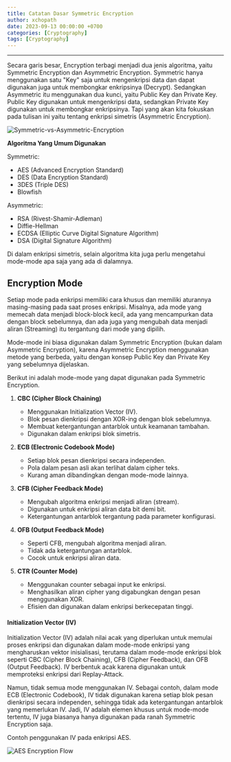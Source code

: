 ```yaml
---
title: Catatan Dasar Symmetric Encryption
author: xchopath
date: 2023-09-13 00:00:00 +0700
categories: [Cryptography]
tags: [Cryptography]
---
```


----------

Secara garis besar, Encryption terbagi menjadi dua jenis algoritma, yaitu Symmetric Encryption dan Asymmetric Encryption. Symmetric hanya menggunakan satu "Key" saja untuk mengenkripsi data dan dapat digunakan juga untuk membongkar enkripsinya (Decrypt). Sedangkan Asymmetric itu menggunakan dua kunci, yaitu Public Key dan Private Key. Public Key digunakan untuk mengenkripsi data, sedangkan Private Key digunakan untuk membongkar enkripsinya. Tapi yang akan kita fokuskan pada tulisan ini yaitu tentang enkripsi simetris (Asymmetric Encryption).

![Symmetric-vs-Asymmetric-Encryption](https://github.com/xchopath/www.novr.one/assets/44427665/21e2c677-3fac-47c6-8a75-ae45ec99e603)

**Algoritma Yang Umum Digunakan**

Symmetric:
- AES (Advanced Encryption Standard)
- DES (Data Encryption Standard)
- 3DES (Triple DES)
- Blowfish

Asymmetric:
- RSA (Rivest-Shamir-Adleman)
- Diffie-Hellman
- ECDSA (Elliptic Curve Digital Signature Algorithm)
- DSA (Digital Signature Algorithm)

Di dalam enkripsi simetris, selain algoritma kita juga perlu mengetahui mode-mode apa saja yang ada di dalamnya.

## Encryption Mode

Setiap mode pada enkripsi memiliki cara khusus dan memiliki aturannya masing-masing pada saat proses enkripsi. Misalnya, ada mode yang memecah data menjadi block-block kecil, ada yang mencampurkan data dengan block sebelumnya, dan ada juga yang mengubah data menjadi aliran (Streaming) itu tergantung dari mode yang dipilih.

Mode-mode ini biasa digunakan dalam Symmetric Encryption (bukan dalam Asymmetric Encryption), karena Asymmetric Encryption menggunakan metode yang berbeda, yaitu dengan konsep Public Key dan Private Key yang sebelumnya dijelaskan.

Berikut ini adalah mode-mode yang dapat digunakan pada Symmetric Encryption.

1. **CBC (Cipher Block Chaining)**
    - Menggunakan Initialization Vector (IV).
    - Blok pesan dienkripsi dengan XOR-ing dengan blok sebelumnya.
    - Membuat ketergantungan antarblok untuk keamanan tambahan.
    - Digunakan dalam enkripsi blok simetris.

2. **ECB (Electronic Codebook Mode)**
    - Setiap blok pesan dienkripsi secara independen.
    - Pola dalam pesan asli akan terlihat dalam cipher teks.
    - Kurang aman dibandingkan dengan mode-mode lainnya.

3. **CFB (Cipher Feedback Mode)**
    - Mengubah algoritma enkripsi menjadi aliran (stream).
    - Digunakan untuk enkripsi aliran data bit demi bit.
    - Ketergantungan antarblok tergantung pada parameter konfigurasi.

4. **OFB (Output Feedback Mode)**
    - Seperti CFB, mengubah algoritma menjadi aliran.
    - Tidak ada ketergantungan antarblok.
    - Cocok untuk enkripsi aliran data.

5. **CTR (Counter Mode)**
    - Menggunakan counter sebagai input ke enkripsi.
    - Menghasilkan aliran cipher yang digabungkan dengan pesan menggunakan XOR.
    - Efisien dan digunakan dalam enkripsi berkecepatan tinggi.
  
#### Initialization Vector (IV)

Initialization Vector (IV) adalah nilai acak yang diperlukan untuk memulai proses enkripsi dan digunakan dalam mode-mode enkripsi yang mengharuskan vektor inisialisasi, terutama dalam mode-mode enkripsi blok seperti CBC (Cipher Block Chaining), CFB (Cipher Feedback), dan OFB (Output Feedback). IV berbentuk acak karena digunakan untuk memproteksi enkripsi dari Replay-Attack.

Namun, tidak semua mode menggunakan IV. Sebagai contoh, dalam mode ECB (Electronic Codebook), IV tidak digunakan karena setiap blok pesan dienkripsi secara independen, sehingga tidak ada ketergantungan antarblok yang memerlukan IV. Jadi, IV adalah elemen khusus untuk mode-mode tertentu, IV juga biasanya hanya digunakan pada ranah Symmetric Encryption saja.

Contoh penggunakan IV pada enkripsi AES.

![AES Encryption Flow](https://github.com/xchopath/www.novr.one/assets/44427665/d5a4f2ef-28ce-4f2d-a799-6edd164abd2b)
